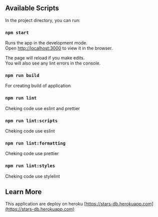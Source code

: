 ## Available Scripts

In the project directory, you can run:

### `npm start`

Runs the app in the development mode.<br>
Open [http://localhost:3000](http://localhost:3000) to view it in the browser.

The page will reload if you make edits.<br>
You will also see any lint errors in the console.

### `npm run build`

For creating build of application

### `npm run lint`

Cheking code use eslint and prettier

### `npm run lint:scripts`

Cheking code use eslint

### `npm run lint:formatting`

Cheking code use prettier

### `npm run lint:styles`

Cheking code use stylelint

## Learn More

This application are deploy on heroku [https://stars-db.herokuapp.com](https://stars-db.herokuapp.com)
